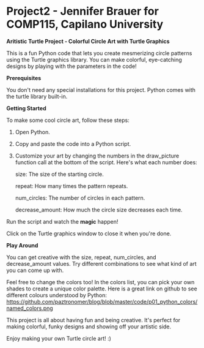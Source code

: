 # Project2 - Jennifer Brauer for COMP115, Capilano University
**Aritistic Turtle Project - Colorful Circle Art with Turtle Graphics**

This is a fun Python code that lets you create mesmerizing circle patterns using the Turtle graphics library. You can make colorful, eye-catching designs by playing with the parameters in the code!

**Prerequisites**

You don't need any special installations for this project. Python comes with the turtle library built-in.

**Getting Started** 

To make some cool circle art, follow these steps:
1. Open Python.
   
2. Copy and paste the code into a Python script.
   
3. Customize your art by changing the numbers in the draw_picture function call at the bottom of the script. Here's what each number does:

    size: The size of the starting circle.
   
    repeat: How many times the pattern repeats.
   
    num_circles: The number of circles in each pattern.
   
    decrease_amount: How much the circle size decreases each time.

Run the script and watch the **magic** happen!

Click on the Turtle graphics window to close it when you're done.

**Play Around**

You can get creative with the size, repeat, num_circles, and decrease_amount values. Try different combinations to see what kind of art you can come up with.

Feel free to change the colors too! In the colors list, you can pick your own shades to create a unique color palette. Here is a great link on github to see different colours understood by Python: https://github.com/paztronomer/blog/blob/master/code/p01_python_colors/named_colors.png 

This project is all about having fun and being creative. It's perfect for making colorful, funky designs and showing off your artistic side.

Enjoy making your own Turtle circle art! :)




